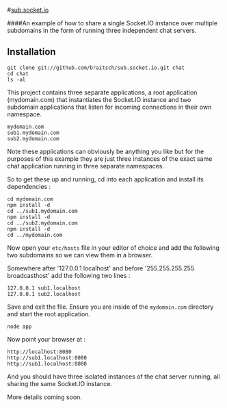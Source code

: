 #[sub.socket.io](http://chat.braitsch.io/)

####An example of how to share a single Socket.IO instance over multiple subdomains in the form of running three independent chat servers.

## Installation

```
git clone git://github.com/braitsch/sub.socket.io.git chat
cd chat
ls -al
```

This project contains three separate applications, a root application (mydomain.com) that instantiates the Socket.IO instance and two subdomain applications that listen for incoming connections in their own namespace. 

```
mydomain.com
sub1.mydomain.com
sub2.mydomain.com
```

Note these applications can obviously be anything you like but for the purposes of this example they are just three instances of the exact same chat application running in three separate namespaces.

So to get these up and running, cd into each application and install its dependencies :

```
cd mydomain.com
npm install -d
cd ../sub1.mydomain.com
npm install -d
cd ../sub2.mydomain.com
npm install -d
cd ../mydomain.com
```

Now open your `etc/hosts` file in your editor of choice and add the following two subdomains so we can view them in a browser. 

Somewhere after '127.0.0.1 localhost' and before '255.255.255.255 broadcasthost' add the following two lines :

```
127.0.0.1 sub1.localhost
127.0.0.1 sub2.localhost
```

Save and exit the file.
Ensure you are inside of the `mydomain.com` directory and start the root application.

```
node app
```

Now point your browser at :

```
http://localhost:8080
http://sub1.localhost:8080
http://sub1.localhost:8080
```

And you should have three isolated instances of the chat server running, all sharing the same Socket.IO instance.

More details coming soon.